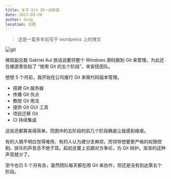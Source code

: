 ```yaml
---
title: 关于 Git 的一点碎语
date: 2017-03-29
author: ding
location: 合肥
---
```


> 这是一篇多年前写于 wordpress 上的博文

![git](@images/five-stages-of-git.jpg)

微软副总裁 Gabriel Aul 放话说要将整个 Windows 源码搬到 Git 来管理。为此还在楼道里张贴了 “使用 Git 的五个阶段”，来安抚团队。

想想 5 个月前，我开始在公司推行 Git 来做代码版本管理。

* 搭建 Git 服务器
* 传播 Git 优点
* 教授 Git 用法
* 提供 Git GUI 工具
* 项目迁移 Git
* CI 持续集成

这些还都算来得简单。而图中的五阶段的前几个阶段确是让我感到维艰。

有的人搞不明白觉得难用、有的人认为建分支麻烦，而领导想要更严格的权限控制。排斥的声音总不绝于耳。起初总要上去跟对方争论，为 Git 辩护。渐渐的这种声音就少了。

至今也已 5 个月有余，虽然团队每天都在用 Git 来协作，但还是没有到达第五个阶段。
